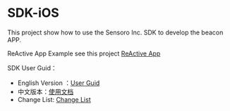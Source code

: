 SDK-iOS
=======

This project show how to use the Sensoro Inc. SDK to develop the beacon APP.

ReActive App Example see this project [ReActive App](https://github.com/Sensoro/Beacon-Active-iOS)

SDK User Guid：

* English Version ：[User Guid](http://www.sensoro.com/en/developer#ios)
* 中文版本：[使用文档](http://www.sensoro.com/zh/developer#ios)
* Change List: [Change List](./changelist.md)
